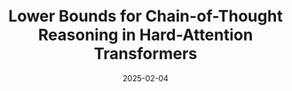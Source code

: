 ---
title: "Lower Bounds for Chain-of-Thought Reasoning in Hard-Attention Transformers"
collection: publications
excerpt: 'Chain-of-thought reasoning and scratchpads have emerged as critical tools for enhancing the computational capabilities of transformers. While theoretical results show that polynomial-length scratchpads can extend transformers’ expressivity from TC0 to PTIME, their required length remains poorly understood. Empirical evidence even suggests that transformers need scratchpads even for many problems in TC0, such as Parity or Multiplication, challenging optimistic bounds derived from circuit complexity. In this work, we initiate the study of systematic lower bounds for the number of CoT steps across different algorithmic problems, in the hard-attention regime. We study a variety of algorithmic problems, and provide bounds that are tight up to logarithmic factors. Overall, these results contribute to emerging understanding of the power and limitations of chain-of-thought reasoning.'
date: 2025-02-04
venue: 'arXiv'
paperurl: 'https://arxiv.org/pdf/2502.02393'
citation: 'Amiri, A., Huang, X., Rofin, M. and Hahn, M., 2025. Lower Bounds for Chain-of-Thought Reasoning in Hard-Attention Transformers. arXiv preprint arXiv:2502.02393'
authors: 'Alireza Amiri, Xinting Huang, Mark Rofin, Michael Hahn.'
---